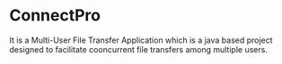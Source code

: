 # ConnectPro
It is a Multi-User File Transfer Application which is a java based project designed to facilitate cooncurrent file transfers among multiple users.

